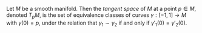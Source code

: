 Let $M$ be a smooth manifold. Then the *tangent space* of $M$ at a point $p \in M$, denoted $T_p M$, is the set of equivalence classes of curves $\gamma: [-1, 1] \to M$ with $\gamma(0) = p$, under the relation that $\gamma_1 \sim \gamma_2$ if and only if $\gamma'_1(0) = \gamma'_2(0)$.
